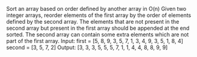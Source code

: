 Sort an array based on order defined by another array in O(n) Given two integer arrays, reorder elements of the first array by the order of elements defined by the second array. The elements that are not present in the second array but present in the first array should be appended at the end sorted. The second array can contain some extra elements which are not part of the first array. Input:   first = [5, 8, 9, 3, 5, 7, 1, 3, 4, 9, 3, 5, 1, 8, 4] second = [3, 5, 7, 2]   Output: [3, 3, 3, 5, 5, 5, 7, 1, 1, 4, 4, 8, 8, 9, 9]

